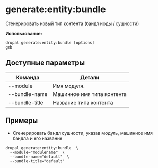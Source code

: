 # generate:entity:bundle
Сгенерировать новый тип контента (бандл ноды / сущности)

**Использование:**
```
drupal generate:entity:bundle [options]
geb
```

## Доступные параметры
Команда | Детали
-------|-------------
--module | Имя модуля.
--bundle-name | Машинное имя типа контента
--bundle-title | Название типа контента

## Примеры
* Сгенерировать бандл сушности, указав модуль, машинное имя бандла и его название
```
drupal generate:entity:bundle  \
  --module="modulename"  \
  --bundle-name="default"  \
  --bundle-title="default"
```
